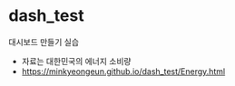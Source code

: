# dash_test

대시보드 만들기 실습
- 자료는 대한민국의 에너지 소비량
- <https://minkyeongeun.github.io/dash_test/Energy.html>




